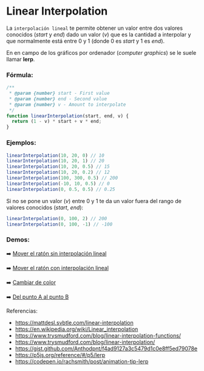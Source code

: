 # Linear Interpolation

La `interpolación lineal` te permite obtener un valor entre dos valores conocidos (_start_ y _end_) dado un valor (_v_) que es la cantidad a interpolar y que normalmente está entre 0 y 1 (donde 0 es _start_ y 1 es _end_).

En en campo de los gráficos por ordenador (_computer graphics_) se le suele llamar **lerp**.

### Fórmula:
```javascript
/**
 * @param {number} start - First value
 * @param {number} end - Second value
 * @param {number} v - Amount to interpolate
 */
function linearInterpolation(start, end, v) {
  return (1 - v) * start + v * end;
}
```

### Ejemplos:
```javascript
linearInterpolation(10, 20, 0) // 10
linearInterpolation(10, 20, 1) // 20
linearInterpolation(10, 20, 0.5) // 15
linearInterpolation(10, 20, 0.2) // 12
linearInterpolation(100, 300, 0.5) // 200
linearInterpolation(-10, 10, 0.5) // 0
linearInterpolation(0, 0.5, 0.5) // 0.25
```

Si no se pone un valor (_v_) entre 0 y 1 te da un valor fuera del rango de valores conocidos (_start_, _end_):
```javascript
linearInterpolation(0, 100, 2) // 200
linearInterpolation(0, 100, -1) // -100
```

### Demos:
➡️ [Mover el ratón sin interpolación lineal](https://codepen.io/beaps/pen/XWmxZej)

➡️ [Mover el ratón con interpolación lineal](https://codepen.io/beaps/pen/rNOqJEw)

➡️ [Cambiar de color](https://codepen.io/beaps/pen/GRpPXWJ)

➡️ [Del punto A al punto B](https://codepen.io/beaps/pen/YzydgOR)

Referencias:
- <https://mattdesl.svbtle.com/linear-interpolation>
- <https://en.wikipedia.org/wiki/Linear_interpolation>
- <https://www.trysmudford.com/blog/linear-interpolation-functions/>
- <https://www.trysmudford.com/blog/linear-interpolation/>
- <https://gist.github.com/Anthodpnt/f4ad9127a3c5479d1c0e8ff5ed79078e>
- <https://p5js.org/reference/#/p5/lerp>
- <https://codepen.io/rachsmith/post/animation-tip-lerp>
